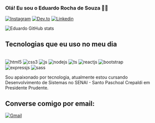 
### Olá! Eu sou o Eduardo Rocha de Souza 👋🏻

[![Instagram](https://img.shields.io/badge/Instagram-E4405F?style=for-the-badge&logo=instagram&logoColor=white)](https://instagram.com/_eduusouzaa)
[![Dev.to](https://img.shields.io/badge/dev.to-0A0A0A?style=for-the-badge&logo=devdotto&logoColor=white)](https://dev.to/dudusouza)
[![Linkedin](https://img.shields.io/badge/LinkedIn-0077B5?style=for-the-badge&logo=linkedin&logoColor=white)](https://www.linkedin.com/in/eduardo-rocha-de-souza-609b54274/)

![Eduardo GitHub stats](https://github-readme-stats.vercel.app/api?username=Dudu-Souza&show_icons=true&theme=dracula)

## Tecnologias que eu uso no meu dia

<div style="display: inline-block"><br/>
    <img align="center" alt="html5" src="https://img.shields.io/badge/HTML5-E34F26?style=for-the-badge&logo=html5&logoColor=white" />
    <img align="center" alt="css3" src="https://img.shields.io/badge/CSS3-1572B6?style=for-the-badge&logo=css3&logoColor=white" />
    <img align="center" alt="js" src="https://img.shields.io/badge/JavaScript-F7DF1E?style=for-the-badge&logo=javascript&logoColor=black" />
    <img align="center" alt="nodejs" src="https://img.shields.io/badge/Node.js-43853D?style=for-the-badge&logo=node.js&logoColor=white" />
    <img align="center" alt="ts" src="https://img.shields.io/badge/TypeScript-007ACC?style=for-the-badge&logo=typescript&logoColor=white" />
    <img align="center" alt="reactjs" src="https://img.shields.io/badge/React-20232A?style=for-the-badge&logo=react&logoColor=61DAFB" />
    <img align="center" alt="bootstrap" src="https://img.shields.io/badge/Bootstrap-563D7C?style=for-the-badge&logo=bootstrap&logoColor=white" />
    <br/>
    <img align="center" alt="expressjs" src="https://img.shields.io/badge/Express.js-404D59?style=for-the-badge" />
    <img align="center" alt="sass" src="https://img.shields.io/badge/Sass-CC6699?style=for-the-badge&logo=sass&logoColor=white" />
</div>

<br/>

Sou apaixonado por tecnologia, atualmente estou cursando Desenvolvimento de Sistemas no SENAI - Santo Paschoal Crepaldi em Presidente Prudente.

## Converse comigo por email:

[![Gmail](https://img.shields.io/badge/Gmail-D14836?style=for-the-badge&logo=gmail&logoColor=white)](mailto:eduardorochasouza1@gmail.com)
